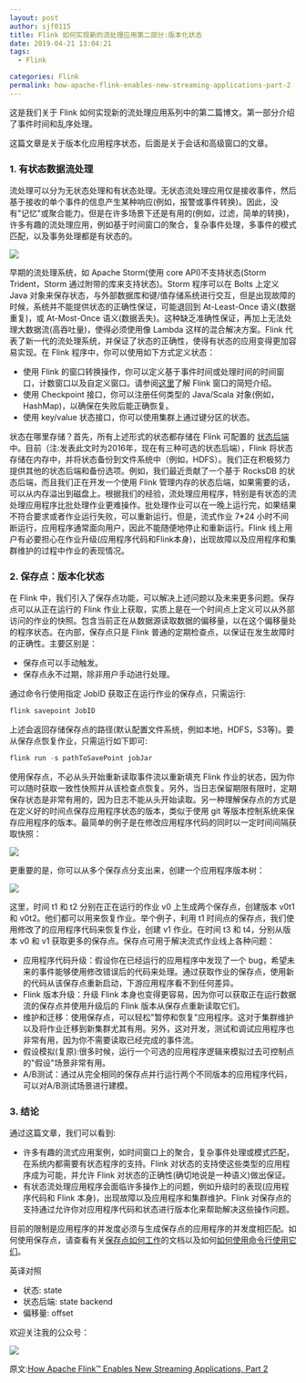 ```yaml
---
layout: post
author: sjf0115
title: Flink 如何实现新的流处理应用第二部分:版本化状态
date: 2019-04-21 13:04:21
tags:
  - Flink

categories: Flink
permalink: how-apache-flink-enables-new-streaming-applications-part-2
---
```


这是我们关于 Flink 如何实现新的流处理应用系列中的第二篇博文。第一部分介绍了事件时间和乱序处理。

这篇文章是关于版本化应用程序状态，后面是关于会话和高级窗口的文章。

### 1. 有状态数据流处理

流处理可以分为无状态处理和有状态处理。无状态流处理应用仅是接收事件，然后基于接收的单个事件的信息产生某种响应(例如，报警或事件转换)。因此，没有"记忆"或聚合能力。但是在许多场景下还是有用的(例如，过滤，简单的转换)，许多有趣的流处理应用，例如基于时间窗口的聚合，复杂事件处理，多事件的模式匹配，以及事务处理都是有状态的。

![](https://github.com/sjf0115/PubLearnNotes/blob/master/image/Flink/how-apache-flink-enables-new-streaming-applications-1.png?raw=true)

早期的流处理系统，如 Apache Storm(使用 core API)不支持状态(Storm Trident，Storm 通过附带的库来支持状态)。Storm 程序可以在 Bolts 上定义 Java 对象来保存状态，与外部数据库和键/值存储系统进行交互，但是出现故障的时候，系统并不能提供状态的正确性保证，可能退回到 At-Least-Once 语义(数据重复)，或 At-Most-Once 语义(数据丢失)。这种缺乏准确性保证，再加上无法处理大数据流(高吞吐量)，使得必须使用像 Lambda 这样的混合解决方案。Flink 代表了新一代的流处理系统，并保证了状态的正确性，使得有状态的应用变得更加容易实现。在 Flink 程序中，你可以使用如下方式定义状态：
- 使用 Flink 的窗口转换操作，你可以定义基于事件时间或处理时间的时间窗口，计数窗口以及自定义窗口。请参阅[这里](http://flink.apache.org/news/2015/12/04/Introducing-windows.html)了解 Flink 窗口的简短介绍。
- 使用 Checkpoint 接口，你可以注册任何类型的 Java/Scala 对象(例如，HashMap)，以确保在失败后能正确恢复。
- 使用 key/value 状态接口，你可以使用集群上通过键分区的状态。

状态在哪里存储？首先，所有上述形式的状态都存储在 Flink 可配置的 [状态后端](http://smartsi.club/stateful-stream-processing-apache-flink-state-backends.html)中。目前（注:发表此文时为2016年，现在有三种可选的状态后端），Flink 将状态存储在内存中，并将状态备份到文件系统中（例如，HDFS）。我们正在积极努力提供其他的状态后端和备份选项。例如，我们最近贡献了一个基于 RocksDB 的状态后端，而且我们正在开发一个使用 Flink 管理内存的状态后端，如果需要的话，可以从内存溢出到磁盘上。根据我们的经验，流处理应用程序，特别是有状态的流处理应用程序比批处理作业更难操作。批处理作业可以在一晚上运行完，如果结果不符合要求或者作业运行失败，可以重新运行。但是，流式作业 7*24 小时不间断运行，应用程序通常面向用户，因此不能随便地停止和重新运行。Flink 线上用户有必要担心在作业升级(应用程序代码和Flink本身)，出现故障以及应用程序和集群维护的过程中作业的表现情况。

### 2. 保存点：版本化状态

在 Flink 中，我们引入了保存点功能，可以解决上述问题以及未来更多问题。保存点可以从正在运行的 Flink 作业上获取，实质上是在一个时间点上定义可以从外部访问的作业的快照。包含当前正在从数据源读取数据的偏移量，以在这个偏移量处的程序状态。在内部，保存点只是 Flink 普通的定期检查点，以保证在发生故障时的正确性。主要区别是：
- 保存点可以手动触发。
- 保存点永不过期，除非用户手动进行处理。

通过命令行使用指定 JobID 获取正在运行作业的保存点，只需运行:
```java
flink savepoint JobID
```
上述会返回存储保存点的路径(默认配置文件系统，例如本地，HDFS，S3等)。要从保存点恢复作业，只需运行如下即可:
```java
flink run -s pathToSavePoint jobJar
```
使用保存点，不必从头开始重新读取事件流以重新填充 Flink 作业的状态，因为你可以随时获取一致性快照并从该检查点恢复。另外，当日志保留期限有限时，定期保存状态是非常有用的，因为日志不能从头开始读取。另一种理解保存点的方式是在定义好的时间点保存应用程序状态的版本，类似于使用 git 等版本控制系统来保存应用程序的版本。最简单的例子是在修改应用程序代码的同时以一定时间间隔获取快照：

![](https://github.com/sjf0115/PubLearnNotes/blob/master/image/Flink/how-apache-flink-enables-new-streaming-applications-2.png?raw=true)

更重要的是，你可以从多个保存点分支出来，创建一个应用程序版本树：

![](https://github.com/sjf0115/PubLearnNotes/blob/master/image/Flink/how-apache-flink-enables-new-streaming-applications-3.png?raw=true)

这里，时间 t1 和 t2 分别在正在运行的作业 v0 上生成两个保存点，创建版本 v0t1 和 v0t2。他们都可以用来恢复作业。举个例子，利用 t1 时间点的保存点，我们使用修改了的应用程序代码来恢复作业，创建 v1 作业。在时间 t3 和 t4，分别从版本 v0 和 v1 获取更多的保存点。保存点可用于解决流式作业线上各种问题：
- 应用程序代码升级：假设你在已经运行的应用程序中发现了一个 bug，希望未来的事件能够使用修改错误后的代码来处理。通过获取作业的保存点，使用新的代码从该保存点重新启动，下游应用程序看不到任何差异。
- Flink 版本升级：升级 Flink 本身也变得更容易，因为你可以获取正在运行数据流的保存点并使用升级后的 Flink 版本从保存点重新读取它们。
- 维护和迁移：使用保存点，可以轻松"暂停和恢复"应用程序。这对于集群维护以及将作业迁移到新集群尤其有用。另外，这对开发，测试和调试应用程序也非常有用，因为你不需要读取已经完成的事件流。
- 假设模拟(复原):很多时候，运行一个可选的应用程序逻辑来模拟过去可控制点的"假设"场景非常有用。
- A/B测试：通过从完全相同的保存点并行运行两个不同版本的应用程序代码，可以对A/B测试场景进行建模。

### 3. 结论

通过这篇文章，我们可以看到:
- 许多有趣的流式应用案例，如时间窗口上的聚合，复杂事件处理或模式匹配，在系统内都需要有状态程序的支持。Flink 对状态的支持使这些类型的应用程序成为可能，并允许 Flink 对状态的正确性(确切地说是一种语义)做出保证。
- 有状态流处理应用程序会面临许多操作上的问题，例如升级时的表现(应用程序代码和 Flink 本身)，出现故障以及应用程序和集群维护。Flink 对保存点的支持通过允许你对应用程序代码和状态进行版本化来帮助解决这些操作问题。

目前的限制是应用程序的并发度必须与生成保存点的应用程序的并发度相匹配。如何使用保存点，请查看有关[保存点如何工作](https://ci.apache.org/projects/flink/flink-docs-master/ops/state/savepoints.html)的文档以及如何[如何使用命令行使用它们](http://smartsi.club/flink-basic-command-line-interface.html)。


英译对照
- 状态: state
- 状态后端: state backend
- 偏移量: offset

欢迎关注我的公众号：

![](https://github.com/sjf0115/PubLearnNotes/blob/master/image/Other/%E5%85%AC%E4%BC%97%E5%8F%B7.jpg?raw=true)


原文:[How Apache Flink™ Enables New Streaming Applications, Part 2](https://www.ververica.com/blog/how-apache-flink-enables-new-streaming-applications)
